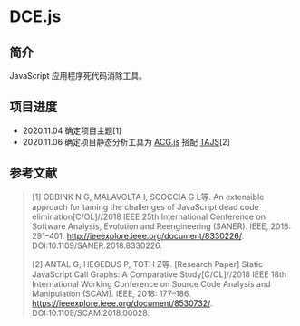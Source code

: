 # DCE.js

## 简介

JavaScript 应用程序死代码消除工具。

## 项目进度

- 2020.11.04 确定项目主题[1]
- 2020.11.06 确定项目静态分析工具为 [ACG.js](https://github.com/snyk-labs/javascript-call-graph) 搭配 [TAJS](https://github.com/cs-au-dk/TAJS)[2]

## 参考文献

> [1] OBBINK N G, MALAVOLTA I, SCOCCIA G L等. An extensible approach for taming the challenges of JavaScript dead code elimination[C/OL]//2018 IEEE 25th International Conference on Software Analysis, Evolution and Reengineering (SANER). IEEE, 2018: 291–401. http://ieeexplore.ieee.org/document/8330226/. DOI:10.1109/SANER.2018.8330226.
> 
> [2] ANTAL G, HEGEDUS P, TOTH Z等. [Research Paper] Static JavaScript Call Graphs: A Comparative Study[C/OL]//2018 IEEE 18th International Working Conference on Source Code Analysis and Manipulation (SCAM). IEEE, 2018: 177–186. https://ieeexplore.ieee.org/document/8530732/. DOI:10.1109/SCAM.2018.00028.